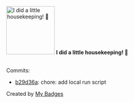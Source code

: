 <img src="https://github.com/my-badges/my-badges/blob/master/src/all-badges/chore-commit/chore-commit.png?raw=true" alt="I did a little housekeeping! 🧹" title="I did a little housekeeping! 🧹" width="128">
<strong>I did a little housekeeping! 🧹</strong>
<br><br>

Commits:

- <a href="https://github.com/qoomon/actions--create-commit/commit/b29d36a1757b1dba7bfd54528ba8c172cb973c90">b29d36a</a>: chore: add local run script


Created by <a href="https://github.com/my-badges/my-badges">My Badges</a>
